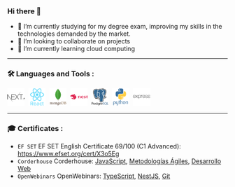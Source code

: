 ### Hi there 👋

- 🔭 I’m currently studying for my degree exam, improving my skills in the technologies demanded by the market.
- 👯 I’m looking to collaborate on projects
- 🌱 I’m currently learning cloud computing
---
### :hammer_and_wrench: Languages and Tools :

<div>
  <img src="https://github.com/devicons/devicon/blob/master/icons/nextjs/nextjs-original-wordmark.svg" title="nextjs" alt="nextjs" width="40" height="40"/>&nbsp;
  <img src="https://github.com/devicons/devicon/blob/master/icons/react/react-original-wordmark.svg" title="react" alt="react" width="40" height="40"/>&nbsp;
  <img src="https://github.com/devicons/devicon/blob/master/icons/mongodb/mongodb-original-wordmark.svg" title="mongodb" alt="mongodb" width="40" height="40"/>&nbsp;
  <img src="https://github.com/devicons/devicon/blob/master/icons/nestjs/nestjs-plain-wordmark.svg" title="nestjs" alt="nestjs" width="40" height="40"/>&nbsp;
  <img src="https://github.com/devicons/devicon/blob/master/icons/postgresql/postgresql-original-wordmark.svg" title="postgresql" alt="postgresql" width="40" height="40"/>&nbsp;
  <img src="https://github.com/devicons/devicon/blob/master/icons/python/python-original-wordmark.svg" title="python" alt="python" width="40" height="40"/>&nbsp;
  <img src="https://github.com/devicons/devicon/blob/master/icons/express/express-original-wordmark.svg" title="express" alt="express" width="40" height="40"/>&nbsp;
</div>

---
### :mortar_board: Certificates :

- ```EF SET``` EF SET English Certificate 69/100 (C1 Advanced): 
https://www.efset.org/cert/X3o5Eg
- ```Corderhouse``` Corderhouse: [JavaScript](https://www.coderhouse.cl/certificados/6224fb1f490bb200255bde1f), [Metodologías Ágiles](https://www.coderhouse.cl/certificados/622bd9ee587734009e29ecc4), [Desarrollo Web](https://www.coderhouse.cl/certificados/62434944ed273f001998f26b)
- ```OpenWebinars``` OpenWebinars: [TypeScript](https://openwebinars.net/cert/ejm5), [NestJS](https://openwebinars.net/cert/olvc), [Git](https://openwebinars.net/cert/Dp7P)


<!--
**CamiloERH/CamiloERH** is a ✨ _special_ ✨ repository because its `README.md` (this file) appears on your GitHub profile.

Here are some ideas to get you started:

- 🔭 I’m currently working on ...

- 👯 I’m looking to collaborate on ...
- 🤔 I’m looking for help with ...
- 💬 Ask me about ...
- 📫 How to reach me: ...
- 😄 Pronouns: ...
- ⚡ Fun fact: ...
-->
